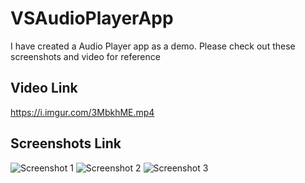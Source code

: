 # VSAudioPlayerApp

I have created a Audio Player app as a demo. Please check out these screenshots and video for reference
## Video Link
https://i.imgur.com/3MbkhME.mp4
## Screenshots Link
![Screenshot 1](https://i.imgur.com/r8eaPEE.png)
![Screenshot 2](https://i.imgur.com/mU0lJ4M.png)
![Screenshot 3](https://i.imgur.com/5WB3fSf.png)

